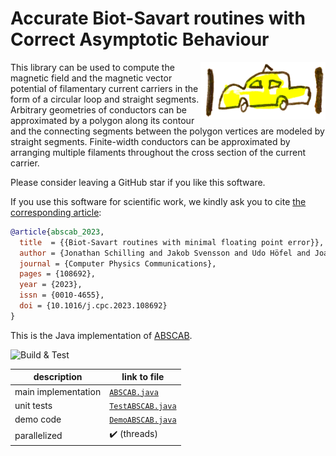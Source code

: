 # Accurate Biot-Savart routines with Correct Asymptotic Behaviour
<img src="abscab_logo.png" alt="ABSCAB logo" width="200" align="right"/>

This library can be used to compute the magnetic field and the magnetic vector potential
of filamentary current carriers in the form of a circular loop and straight segments.
Arbitrary geometries of conductors can be approximated by a polygon along its contour
and the connecting segments between the polygon vertices are modeled by straight segments.
Finite-width conductors can be approximated by arranging multiple filaments
throughout the cross section of the current carrier.

Please consider leaving a GitHub star if you like this software.

If you use this software for scientific work,
we kindly ask you to cite [the corresponding article](https://doi.org/10.1016/j.cpc.2023.108692):
```bibtex
@article{abscab_2023,
  title  = {{Biot-Savart routines with minimal floating point error}},
  author = {Jonathan Schilling and Jakob Svensson and Udo Höfel and Joachim Geiger and Henning Thomsen},
  journal = {Computer Physics Communications},
  pages = {108692},
  year = {2023},
  issn = {0010-4655},
  doi = {10.1016/j.cpc.2023.108692}
}
```

This is the Java implementation of [ABSCAB](https://github.com/jonathanschilling/abscab).

![Build & Test](https://github.com/jonathanschilling/abscab-java/actions/workflows/build.yml/badge.svg)

| description         | link to file |
| ------------------- | ---------------------------------------------------------------------- |
| main implementation | [`ABSCAB.java`](src/main/java/de/labathome/abscab/ABSCAB.java)         |
| unit tests          | [`TestABSCAB.java`](src/test/java/de/labathome/abscab/TestABSCAB.java) |
| demo code           | [`DemoABSCAB.java`](src/test/java/de/labathome/abscab/DemoABSCAB.java) |
| parallelized        | :heavy_check_mark: (threads)                                           |
